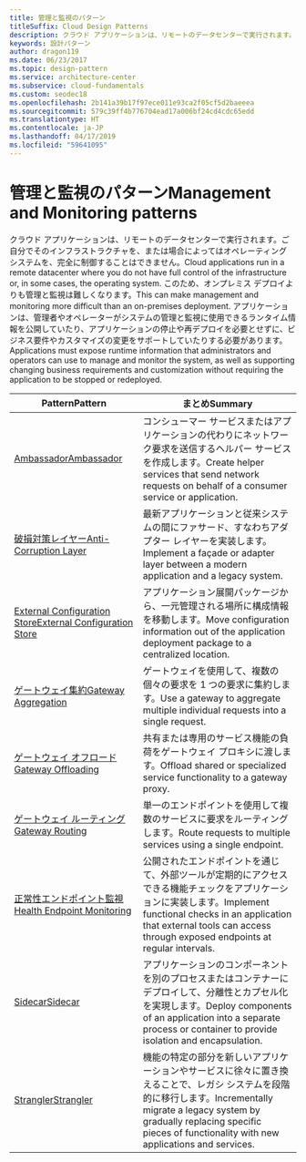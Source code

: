 ```yaml
---
title: 管理と監視のパターン
titleSuffix: Cloud Design Patterns
description: クラウド アプリケーションは、リモートのデータセンターで実行されます。ご自分でそのインフラストラクチャを、または場合によってはオペレーティング システムを、完全に制御することはできません。 このため、オンプレミス デプロイよりも管理と監視は難しくなります。 アプリケーションは、管理者やオペレーターがシステムの管理と監視に使用できるランタイム情報を公開していたり、アプリケーションの停止や再デプロイを必要とせずに、ビジネス要件やカスタマイズの変更をサポートしていたりする必要があります。
keywords: 設計パターン
author: dragon119
ms.date: 06/23/2017
ms.topic: design-pattern
ms.service: architecture-center
ms.subservice: cloud-fundamentals
ms.custom: seodec18
ms.openlocfilehash: 2b141a39b17f97ece011e93ca2f05cf5d2baeeea
ms.sourcegitcommit: 579c39ff4b776704ead17a006bf24cd4cdc65edd
ms.translationtype: HT
ms.contentlocale: ja-JP
ms.lasthandoff: 04/17/2019
ms.locfileid: "59641095"
---
```

# <a name="management-and-monitoring-patterns"></a><span data-ttu-id="ccfa7-106">管理と監視のパターン</span><span class="sxs-lookup"><span data-stu-id="ccfa7-106">Management and Monitoring patterns</span></span>

<span data-ttu-id="ccfa7-107">クラウド アプリケーションは、リモートのデータセンターで実行されます。ご自分でそのインフラストラクチャを、または場合によってはオペレーティング システムを、完全に制御することはできません。</span><span class="sxs-lookup"><span data-stu-id="ccfa7-107">Cloud applications run in a remote datacenter where you do not have full control of the infrastructure or, in some cases, the operating system.</span></span> <span data-ttu-id="ccfa7-108">このため、オンプレミス デプロイよりも管理と監視は難しくなります。</span><span class="sxs-lookup"><span data-stu-id="ccfa7-108">This can make management and monitoring more difficult than an on-premises deployment.</span></span> <span data-ttu-id="ccfa7-109">アプリケーションは、管理者やオペレーターがシステムの管理と監視に使用できるランタイム情報を公開していたり、アプリケーションの停止や再デプロイを必要とせずに、ビジネス要件やカスタマイズの変更をサポートしていたりする必要があります。</span><span class="sxs-lookup"><span data-stu-id="ccfa7-109">Applications must expose runtime information that administrators and operators can use to manage and monitor the system, as well as supporting changing business requirements and customization without requiring the application to be stopped or redeployed.</span></span>

|                              <span data-ttu-id="ccfa7-110">Pattern</span><span class="sxs-lookup"><span data-stu-id="ccfa7-110">Pattern</span></span>                               |                                                              <span data-ttu-id="ccfa7-111">まとめ</span><span class="sxs-lookup"><span data-stu-id="ccfa7-111">Summary</span></span>                                                              |
|--------------------------------------------------------------------|-----------------------------------------------------------------------------------------------------------------------------------|
|                   [<span data-ttu-id="ccfa7-112">Ambassador</span><span class="sxs-lookup"><span data-stu-id="ccfa7-112">Ambassador</span></span>](../ambassador.md)                   |                 <span data-ttu-id="ccfa7-113">コンシューマー サービスまたはアプリケーションの代わりにネットワーク要求を送信するヘルパー サービスを作成します。</span><span class="sxs-lookup"><span data-stu-id="ccfa7-113">Create helper services that send network requests on behalf of a consumer service or application.</span></span>                 |
|        [<span data-ttu-id="ccfa7-114">破損対策レイヤー</span><span class="sxs-lookup"><span data-stu-id="ccfa7-114">Anti-Corruption Layer</span></span>](../anti-corruption-layer.md)        |                       <span data-ttu-id="ccfa7-115">最新アプリケーションと従来システムの間にファサード、すなわちアダプター レイヤーを実装します。</span><span class="sxs-lookup"><span data-stu-id="ccfa7-115">Implement a façade or adapter layer between a modern application and a legacy system.</span></span>                       |
| [<span data-ttu-id="ccfa7-116">External Configuration Store</span><span class="sxs-lookup"><span data-stu-id="ccfa7-116">External Configuration Store</span></span>](../external-configuration-store.md) |                <span data-ttu-id="ccfa7-117">アプリケーション展開パッケージから、一元管理される場所に構成情報を移動します。</span><span class="sxs-lookup"><span data-stu-id="ccfa7-117">Move configuration information out of the application deployment package to a centralized location.</span></span>                |
|          [<span data-ttu-id="ccfa7-118">ゲートウェイ集約</span><span class="sxs-lookup"><span data-stu-id="ccfa7-118">Gateway Aggregation</span></span>](../gateway-aggregation.md)          |                          <span data-ttu-id="ccfa7-119">ゲートウェイを使用して、複数の個々の要求を 1 つの要求に集約します。</span><span class="sxs-lookup"><span data-stu-id="ccfa7-119">Use a gateway to aggregate multiple individual requests into a single request.</span></span>                           |
|           [<span data-ttu-id="ccfa7-120">ゲートウェイ オフロード</span><span class="sxs-lookup"><span data-stu-id="ccfa7-120">Gateway Offloading</span></span>](../gateway-offloading.md)           |                              <span data-ttu-id="ccfa7-121">共有または専用のサービス機能の負荷をゲートウェイ プロキシに渡します。</span><span class="sxs-lookup"><span data-stu-id="ccfa7-121">Offload shared or specialized service functionality to a gateway proxy.</span></span>                              |
|              [<span data-ttu-id="ccfa7-122">ゲートウェイ ルーティング</span><span class="sxs-lookup"><span data-stu-id="ccfa7-122">Gateway Routing</span></span>](../gateway-routing.md)              |                                   <span data-ttu-id="ccfa7-123">単一のエンドポイントを使用して複数のサービスに要求をルーティングします。</span><span class="sxs-lookup"><span data-stu-id="ccfa7-123">Route requests to multiple services using a single endpoint.</span></span>                                    |
|   [<span data-ttu-id="ccfa7-124">正常性エンドポイント監視</span><span class="sxs-lookup"><span data-stu-id="ccfa7-124">Health Endpoint Monitoring</span></span>](../health-endpoint-monitoring.md)   |   <span data-ttu-id="ccfa7-125">公開されたエンドポイントを通じて、外部ツールが定期的にアクセスできる機能チェックをアプリケーションに実装します。</span><span class="sxs-lookup"><span data-stu-id="ccfa7-125">Implement functional checks in an application that external tools can access through exposed endpoints at regular intervals.</span></span>    |
|                      [<span data-ttu-id="ccfa7-126">Sidecar</span><span class="sxs-lookup"><span data-stu-id="ccfa7-126">Sidecar</span></span>](../sidecar.md)                      |         <span data-ttu-id="ccfa7-127">アプリケーションのコンポーネントを別のプロセスまたはコンテナーにデプロイして、分離性とカプセル化を実現します。</span><span class="sxs-lookup"><span data-stu-id="ccfa7-127">Deploy components of an application into a separate process or container to provide isolation and encapsulation.</span></span>          |
|                    [<span data-ttu-id="ccfa7-128">Strangler</span><span class="sxs-lookup"><span data-stu-id="ccfa7-128">Strangler</span></span>](../strangler.md)                    | <span data-ttu-id="ccfa7-129">機能の特定の部分を新しいアプリケーションやサービスに徐々に置き換えることで、レガシ システムを段階的に移行します。</span><span class="sxs-lookup"><span data-stu-id="ccfa7-129">Incrementally migrate a legacy system by gradually replacing specific pieces of functionality with new applications and services.</span></span> |
